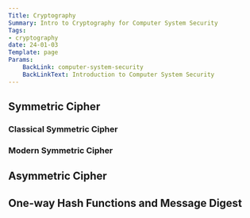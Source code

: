 ```yaml
---
Title: Cryptography
Summary: Intro to Cryptography for Computer System Security
Tags:
- cryptography
date: 24-01-03
Template: page
Params:
    BackLink: computer-system-security
    BackLinkText: Introduction to Computer System Security
---
```


## Symmetric Cipher

### Classical Symmetric Cipher

### Modern Symmetric Cipher

## Asymmetric Cipher

## One-way Hash Functions and Message Digest
